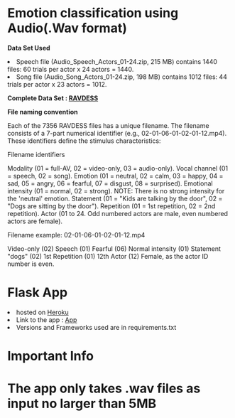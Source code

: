 <h1>Emotion classification using Audio(.Wav format)</h1>

<b> Data Set Used </b>

<li>Speech file (Audio_Speech_Actors_01-24.zip, 215 MB) contains 1440 files: 60 trials per actor x 24 actors = 1440.</li>
<li>Song file (Audio_Song_Actors_01-24.zip, 198 MB) contains 1012 files: 44 trials per actor x 23 actors = 1012.</li>

<b> Complete Data Set        : <a href="https://zenodo.org/record/1188976#.XSF23-hKiM9">RAVDESS</a> </b>


<b>File naming convention</b>

Each of the 7356 RAVDESS files has a unique filename. The filename consists of a 7-part numerical identifier (e.g., 02-01-06-01-02-01-12.mp4). These identifiers define the stimulus characteristics: 

Filename identifiers 

Modality (01 = full-AV, 02 = video-only, 03 = audio-only).
Vocal channel (01 = speech, 02 = song).
Emotion (01 = neutral, 02 = calm, 03 = happy, 04 = sad, 05 = angry, 06 = fearful, 07 = disgust, 08 = surprised).
Emotional intensity (01 = normal, 02 = strong). NOTE: There is no strong intensity for the 'neutral' emotion.
Statement (01 = "Kids are talking by the door", 02 = "Dogs are sitting by the door").
Repetition (01 = 1st repetition, 02 = 2nd repetition).
Actor (01 to 24. Odd numbered actors are male, even numbered actors are female).

Filename example: 02-01-06-01-02-01-12.mp4 

Video-only (02)
Speech (01)
Fearful (06)
Normal intensity (01)
Statement "dogs" (02)
1st Repetition (01)
12th Actor (12)
Female, as the actor ID number is even.


<h1> Flask App </h1>

<li>hosted on <a href="https://www.heroku.com"> Heroku </a></li>
<li>Link to the app : <a href="https://emo-app.herokuapp.com/">App</a></li>
<li>Versions and Frameworks used are in requirements.txt</li>

<h1>Important Info <h1>
  The app only takes .wav files as input no larger than 5MB








